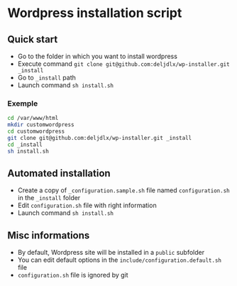 # Wordpress installation script


## Quick start

- Go to the folder in which you want to install wordpress
- Execute command `git clone git@github.com:deljdlx/wp-installer.git _install`
- Go to `_install` path
- Launch command `sh install.sh`

### Exemple

```sh
cd /var/www/html
mkdir customwordpress
cd customwordpress
git clone git@github.com:deljdlx/wp-installer.git _install
cd _install
sh install.sh
```


## Automated installation

- Create a copy of `_configuration.sample.sh` file named `configuration.sh` in the `_install` folder
- Edit `configuration.sh` file with right information
- Launch command `sh install.sh`

## Misc informations
- By default, Wordpress site will be installed in a `public` subfolder
- You can edit default options in the `include/configuration.default.sh` file
- `configuration.sh` file is ignored by git